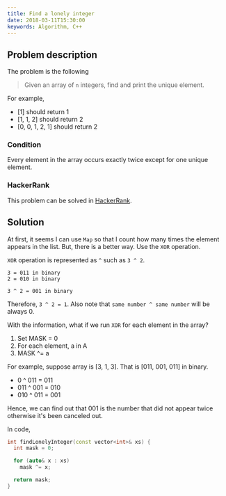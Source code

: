 ```yaml
---
title: Find a lonely integer
date: 2018-03-11T15:30:00
keywords: Algorithm, C++
---
```


## Problem description

The problem is the following

> Given an array of `n` integers, find and print the unique element.

For example,

- [1] should return 1
- [1, 1, 2] should return 2
- [0, 0, 1, 2, 1] should return 2

### Condition

Every element in the array occurs exactly twice except for one unique element.

### HackerRank

This problem can be solved in [HackerRank](https://www.hackerrank.com/challenges/ctci-lonely-integer/problem).

## Solution

At first, it seems I can use `Map` so that I count how many times the element appears in the list.
But, there is a better way. Use the `XOR` operation.

`XOR` operation is represented as `^` such as `3 ^ 2`.

```
3 = 011 in binary
2 = 010 in binary

3 ^ 2 = 001 in binary
```

Therefore, `3 ^ 2 = 1`. Also note that `same number ^ same number` will be always 0.

With the information, what if we run `XOR` for each element in the array?

1. Set MASK = 0
2. For each element, a in A
3. MASK ^= a

For example, suppose array is [3, 1, 3]. That is [011, 001, 011] in binary.

- 0 ^ 011 = 011
- 011 ^ 001 = 010
- 010 ^ 011 = 001

Hence, we can find out that 001 is the number that did not appear twice otherwise it's been canceled out.

In code,

```cpp
int findLonelyInteger(const vector<int>& xs) {
  int mask = 0;

  for (auto& x : xs)
    mask ^= x;

  return mask;
}
```
